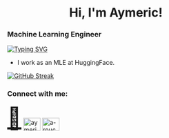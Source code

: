 <h1 align="center">Hi, I'm Aymeric!</h1>
<h3 align="left">Machine Learning Engineer</h3>

[![Typing SVG](https://readme-typing-svg.demolab.com/?lines=Working+on+cool+things;Open+source+🤗)](https://git.io/typing-svg)

- I work as an MLE at HuggingFace.


[![GitHub Streak](http://github-readme-streak-stats.herokuapp.com?user=aymeric-roucher&theme=dark&background=000000)](https://git.io/streak-stats)



<h3 align="left">Connect with me:</h3>
<p align="left">
<a href="https://hf.co/m-ric" target="blank" style="font-size:50px;">🤗</a>
<a href="https://twitter.com/aymericroucher" target="blank"><img align="center" src="https://raw.githubusercontent.com/rahuldkjain/github-profile-readme-generator/master/src/images/icons/Social/twitter.svg" alt="aymericroucher" height="30" width="40" /></a>
<a href="https://linkedin.com/in/a-roucher" target="blank"><img align="center" src="https://raw.githubusercontent.com/rahuldkjain/github-profile-readme-generator/master/src/images/icons/Social/linked-in-alt.svg" alt="a-roucher" height="30" width="40" /></a>
</p>

<!--
**aymeric-roucher/aymeric-roucher** is a ✨ _special_ ✨ repository because its `README.md` (this file) appears on your GitHub profile.

Here are some ideas to get you started:

- 🔭 I’m currently working on ...
- 🌱 I’m currently learning ...
- 👯 I’m looking to collaborate on ...
- 🤔 I’m looking for help with ...
- 💬 Ask me about ...
- 📫 How to reach me: ...
- 😄 Pronouns: ...
- ⚡ Fun fact: ...
-->
